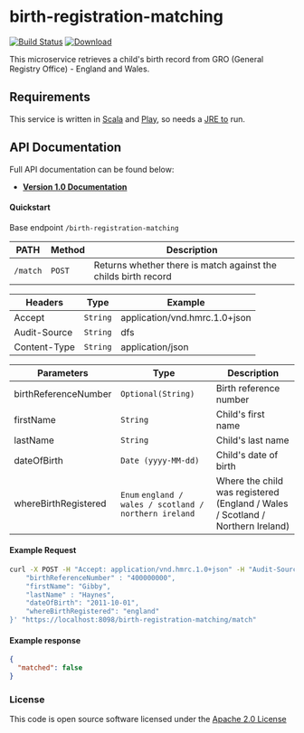 # birth-registration-matching

[![Build Status](https://travis-ci.org/hmrc/birth-registration-matching.svg)](https://travis-ci.org/hmrc/birth-registration-matching) [![Download](https://api.bintray.com/packages/hmrc/releases/birth-registration-matching/images/download.svg)](https://bintray.com/hmrc/releases/birth-registration-matching/_latestVersion)

This microservice retrieves a child's birth record from GRO (General Registry Office) - England and Wales.

## Requirements

This service is written in [Scala](http://www.scala-lang.org/) and [Play](http://playframework.com/), so needs a [JRE to](http://www.oracle.com/technetwork/java/javase/overview/index.html) run.

## API Documentation

Full API documentation can be found below:

- [**Version 1.0 Documentation**][2fba9783]

#### Quickstart

Base endpoint ```/birth-registration-matching```

| PATH | Method | Description |
| ---- | ------ | ----------  |
| ```/match``` | ```POST``` | Returns whether there is match against the childs birth record |

| Headers | Type | Example |
| ---- | ------ | ----------  |
| Accept | ```String``` | application/vnd.hmrc.1.0+json |
| Audit-Source | ```String``` | dfs |
| Content-Type | ```String``` | application/json |

| Parameters | Type | Description |
| ---- | ------ | ----------  |
| birthReferenceNumber | ```Optional(String)``` | Birth reference number |
| firstName | ```String``` | Child's first name |
| lastName | ```String``` | Child's last name |
| dateOfBirth | ```Date (yyyy-MM-dd)``` | Child's date of birth |
| whereBirthRegistered | ```Enum``` ```england / wales / scotland / northern ireland``` | Where the child was registered (England / Wales / Scotland / Northern Ireland) |

#### Example Request

```bash
curl -X POST -H "Accept: application/vnd.hmrc.1.0+json" -H "Audit-Source: dfs" -H "Content-Type: application/json" -H "Cache-Control: no-cache" -H "Postman-Token: fa8722cf-cf61-163a-e301-2132ce21b344" -d '{
    "birthReferenceNumber" : "400000000",
    "firstName": "Gibby",
    "lastName" : "Haynes",
    "dateOfBirth": "2011-10-01",
    "whereBirthRegistered": "england"
}' "https://localhost:8098/birth-registration-matching/match"
```

#### Example response

```json
{
  "matched": false
}
```

### License

This code is open source software licensed under the [Apache 2.0 License]("http://www.apache.org/licenses/LICENSE-2.0.html")

[2fba9783]: http://htmlpreview.github.io/?https://github.com/hmrc/birth-registration-matching/blob/master/api-documents/api.html "API Documentation"
